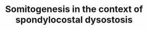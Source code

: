 ---
annotations:
- id: DOID:0060227
  type: Disease Ontology
  value: Adams-Oliver syndrome
- id: DOID:0050568
  type: Disease Ontology
  value: spondylocostal dysostosis
- id: DOID:0112364
  type: Disease Ontology
- id: DOID:0112365
  type: Disease Ontology
- id: DOID:0112360
  type: Disease Ontology
- id: PW:0000324
  parent: signaling pathway
  type: Pathway Ontology
  value: altered Notch signaling pathway
- id: DOID:0112362
  type: Disease Ontology
- id: DOID:0112363
  type: Disease Ontology
- id: DOID:0112361
  type: Disease Ontology
authors:
- Rlee
- Khanspers
- Eweitz
citedin: ''
communities:
- SkeletalDysplasia
description: Taken from The role of Notch in patterning the human vertebral column
  by [Sally L Dunwoodie](https://www.ncbi.nlm.nih.gov/pubmed/19608404) and The many
  roles of Notch signaling during vertebrate somitogenesis by [Kanu Wahi, Matthew
  S. Bochter, Susan E. Cole](https://www.ncbi.nlm.nih.gov/pubmed/25483003).  Spondylocostal
  dysostosis-associated genes refine Notch1 signaling in the anterior presomitic mesoderm
  in mammalian somitogenesis. Interaction between Notch pathway components. Dll1 activates
  Notch1 signaling producing N1ICD, and Dll3 inhibits Notch1 signaling. N1ICD activates
  transcription of Mesp2, Lfng and Hes7. Hes7 protein inhibits its own transcription
  and that of Lfng. The effect of Lfng on Notch1 signaling is contradictory; it can
  potentiate Notch1 signaling in cultured mammalian cells, and inhibit signaling in
  the embryo. Mesp2 protein activates the transcription of Lfng, Ripply2 and Epha4.
  Ripply2 inhibits the transcription of Mesp2 and Epha4 is implicated in somite border
  formation in zebrafish but is not required for this in mouse.  Linked with a dotted
  arrow to the GeneProduct nodes are diseases caused by mutation in the respective
  gene.
last-edited: 2025-03-11
ndex: 11da3095-8b6d-11eb-9e72-0ac135e8bacf
organisms:
- Homo sapiens
redirect_from:
- /index.php/Pathway:WP4785
- /instance/WP4785
- /instance/WP4785_r137910
revision: r137910
schema-jsonld:
- '@context': https://schema.org/
  '@id': https://wikipathways.github.io/pathways/WP4785.html
  '@type': Dataset
  creator:
    '@type': Organization
    name: WikiPathways
  description: Taken from The role of Notch in patterning the human vertebral column
    by [Sally L Dunwoodie](https://www.ncbi.nlm.nih.gov/pubmed/19608404) and The many
    roles of Notch signaling during vertebrate somitogenesis by [Kanu Wahi, Matthew
    S. Bochter, Susan E. Cole](https://www.ncbi.nlm.nih.gov/pubmed/25483003).  Spondylocostal
    dysostosis-associated genes refine Notch1 signaling in the anterior presomitic
    mesoderm in mammalian somitogenesis. Interaction between Notch pathway components.
    Dll1 activates Notch1 signaling producing N1ICD, and Dll3 inhibits Notch1 signaling.
    N1ICD activates transcription of Mesp2, Lfng and Hes7. Hes7 protein inhibits its
    own transcription and that of Lfng. The effect of Lfng on Notch1 signaling is
    contradictory; it can potentiate Notch1 signaling in cultured mammalian cells,
    and inhibit signaling in the embryo. Mesp2 protein activates the transcription
    of Lfng, Ripply2 and Epha4. Ripply2 inhibits the transcription of Mesp2 and Epha4
    is implicated in somite border formation in zebrafish but is not required for
    this in mouse.  Linked with a dotted arrow to the GeneProduct nodes are diseases
    caused by mutation in the respective gene.
  keywords:
  - DLL1
  - DLL3
  - EPHA4
  - HES7
  - LFNG
  - MESP2
  - NOTCH1
  - RIPPLY2
  - TBX6
  license: CC0
  name: Somitogenesis in the context of spondylocostal dysostosis
seo: CreativeWork
title: Somitogenesis in the context of spondylocostal dysostosis
wpid: WP4785
---